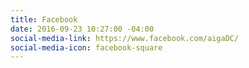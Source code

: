 ```yaml
---
title: Facebook
date: 2016-09-23 10:27:00 -04:00
social-media-link: https://www.facebook.com/aigaDC/
social-media-icon: facebook-square
---
```


